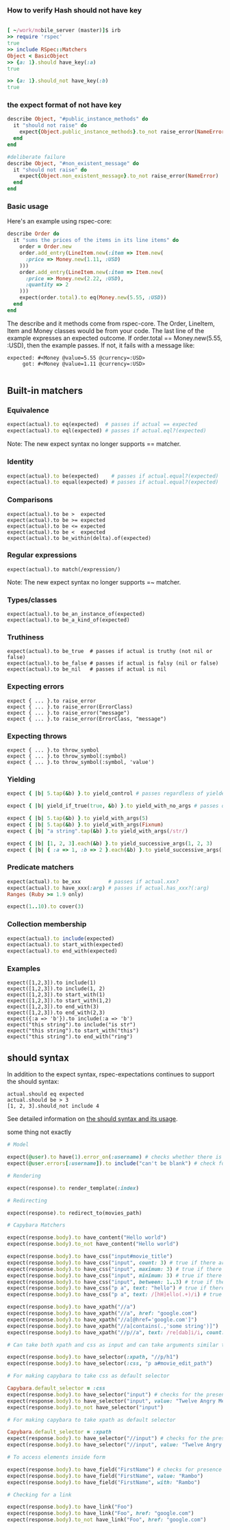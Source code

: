 ### How to verify Hash should not have key

```ruby

[ ~/work/mobile_server (master)]$ irb
>> require 'rspec'
true
>> include RSpec::Matchers
Object < BasicObject
>> {a: 1}.should have_key(:a)
true

>> {a: 1}.should_not have_key(:b)
true

```

### the expect format of not have key


```ruby
describe Object, "#public_instance_methods" do
  it "should not raise" do
    expect{Object.public_instance_methods}.to_not raise_error(NameError)
  end
end

#deliberate failure
describe Object, "#non_existent_message" do
  it "should not raise" do
    expect{Object.non_existent_message}.to_not raise_error(NameError)
  end
end
```


### Basic usage

Here's an example using rspec-core:

```ruby
describe Order do
  it "sums the prices of the items in its line items" do
    order = Order.new
    order.add_entry(LineItem.new(:item => Item.new(
      :price => Money.new(1.11, :USD)
    )))
    order.add_entry(LineItem.new(:item => Item.new(
      :price => Money.new(2.22, :USD),
      :quantity => 2
    )))
    expect(order.total).to eq(Money.new(5.55, :USD))
  end
end
```

The describe and it methods come from rspec-core. The Order, LineItem, Item and Money classes would be from your code. The last line of the example expresses an expected outcome. If order.total == Money.new(5.55, :USD), then the example passes. If not, it fails with a message like:

```
expected: #<Money @value=5.55 @currency=:USD>
     got: #<Money @value=1.11 @currency=:USD>
     
```

## Built-in matchers

### Equivalence

```ruby
expect(actual).to eq(expected)  # passes if actual == expected
expect(actual).to eql(expected) # passes if actual.eql?(expected)
```

Note: The new expect syntax no longer supports == matcher.

### Identity

```ruby
expect(actual).to be(expected)    # passes if actual.equal?(expected)
expect(actual).to equal(expected) # passes if actual.equal?(expected)
```

### Comparisons

```
expect(actual).to be >  expected
expect(actual).to be >= expected
expect(actual).to be <= expected
expect(actual).to be <  expected
expect(actual).to be_within(delta).of(expected)
```

### Regular expressions

```
expect(actual).to match(/expression/)
```

Note: The new expect syntax no longer supports =~ matcher.

### Types/classes

```
expect(actual).to be_an_instance_of(expected)
expect(actual).to be_a_kind_of(expected)
```

### Truthiness

```
expect(actual).to be_true  # passes if actual is truthy (not nil or false)
expect(actual).to be_false # passes if actual is falsy (nil or false)
expect(actual).to be_nil   # passes if actual is nil
```

### Expecting errors

```
expect { ... }.to raise_error
expect { ... }.to raise_error(ErrorClass)
expect { ... }.to raise_error("message")
expect { ... }.to raise_error(ErrorClass, "message")
```

### Expecting throws

```
expect { ... }.to throw_symbol
expect { ... }.to throw_symbol(:symbol)
expect { ... }.to throw_symbol(:symbol, 'value')
``` 

### Yielding

```ruby
expect { |b| 5.tap(&b) }.to yield_control # passes regardless of yielded args

expect { |b| yield_if_true(true, &b) }.to yield_with_no_args # passes only if no args are yielded

expect { |b| 5.tap(&b) }.to yield_with_args(5)
expect { |b| 5.tap(&b) }.to yield_with_args(Fixnum)
expect { |b| "a string".tap(&b) }.to yield_with_args(/str/)

expect { |b| [1, 2, 3].each(&b) }.to yield_successive_args(1, 2, 3)
expect { |b| { :a => 1, :b => 2 }.each(&b) }.to yield_successive_args([:a, 1], [:b, 2])

```

### Predicate matchers

```ruby
expect(actual).to be_xxx         # passes if actual.xxx?
expect(actual).to have_xxx(:arg) # passes if actual.has_xxx?(:arg)
Ranges (Ruby >= 1.9 only)

expect(1..10).to cover(3)
```

### Collection membership

```ruby
expect(actual).to include(expected)
expect(actual).to start_with(expected)
expect(actual).to end_with(expected)
```

### Examples

```
expect([1,2,3]).to include(1)
expect([1,2,3]).to include(1, 2)
expect([1,2,3]).to start_with(1)
expect([1,2,3]).to start_with(1,2)
expect([1,2,3]).to end_with(3)
expect([1,2,3]).to end_with(2,3)
expect({:a => 'b'}).to include(:a => 'b')
expect("this string").to include("is str")
expect("this string").to start_with("this")
expect("this string").to end_with("ring")
```

## should syntax

In addition to the expect syntax, rspec-expectations continues to support the should syntax:
```
actual.should eq expected
actual.should be > 3
[1, 2, 3].should_not include 4
```

See detailed information on [the should syntax and its usage](https://github.com/rspec/rspec-expectations/blob/master/Should.md).



some thing not exactly 



```ruby
# Model

expect(@user).to have(1).error_on(:username) # checks whether there is an error in username
expect(@user.errors[:username]).to include("can't be blank") # check for the error message

# Rendering

expect(response).to render_template(:index)

# Redirecting

expect(response).to redirect_to(movies_path)

# Capybara Matchers

expect(response.body).to have_content("Hello world")
expect(response.body).to_not have_content("Hello world")

expect(response.body).to have_css("input#movie_title")
expect(response.body).to have_css("input", count: 3) # true if there are 3 input tags in response
expect(response.body).to have_css("input", maximum: 3) # true if there or fewer or equal to 3 input tags
expect(response.body).to have_css("input", minimum: 3) # true if there are minimum of 3 input tags
expect(response.body).to have_css("input", between: 1..3) # true if there 1 to 3 input tags
expect(response.body).to have_css("p a", text: "hello") # true if there is a anchor tag with text hello
expect(response.body).to have_css("p a", text: /[hH]ello(.+)/i) # true if there is a anchor tag with text matching regex

expect(response.body).to have_xpath("//a")
expect(response.body).to have_xpath("//a", href: "google.com")
expect(response.body).to have_xpath("//a[@href='google.com']")
expect(response.body).to have_xpath("//a[contains(.,'some string')]")
expect(response.body).to have_xpath("//p//a", text: /re[dab]i/i, count: 1)

# Can take both xpath and css as input and can take arguments similar to both have_css and have_xpath

expect(response.body).to have_selector(:xpath, "//p/h1")
expect(response.body).to have_selector(:css, "p a#movie_edit_path")

# For making capybara to take css as default selector

Capybara.default_selector = :css
expect(response.body).to have_selector("input") # checks for the presence of the input tag
expect(response.body).to have_selector("input", value: "Twelve Angry Men") # checks for input tag with value
expect(response.body).to_not have_selector("input")

# For making capybara to take xpath as default selector

Capybara.default_selector = :xpath
expect(response.body).to have_selector("//input") # checks for the presence of the input tag
expect(response.body).to have_selector("//input", value: "Twelve Angry Men") # checks for input tag with value

# To access elements inside form

expect(response.body).to have_field("FirstName") # checks for presence of a input field named FirstName in a form
expect(response.body).to have_field("FirstName", value: "Rambo")
expect(response.body).to have_field("FirstName", with: "Rambo")

# Checking for a link

expect(response.body).to have_link("Foo")
expect(response.body).to have_link("Foo", href: "google.com")
expect(response.body).to_not have_link("Foo", href: "google.com")



```
